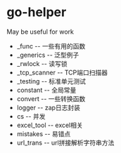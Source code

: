 # go-helper

May be useful for work

+ _func -- 一些有用的函数
+ _generics -- 泛型例子
+ _rwlock -- 读写锁
+ _tcp_scanner -- TCP端口扫描器
+ _testing -- 标准单元测试
+ constant -- 全局常量
+ convert -- 一些转换函数
+ logger -- zap日志封装
+ cs -- 并发
+ excel_tool -- excel相关
+ mistakes -- 易错点
+ url_trans -- url拼接解析字符串方法

